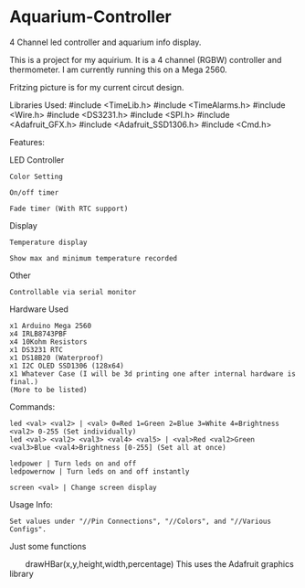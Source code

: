 # Aquarium-Controller
4 Channel led controller and aquarium info display.

This is a project for my aquirium. It is a 4 channel (RGBW) controller and thermometer.
I am currently running this on a Mega 2560.

Fritzing picture is for my current circut design.

Libraries Used:
	#include <TimeLib.h>
	#include <TimeAlarms.h>
	#include <Wire.h>
	#include <DS3231.h>
	#include <SPI.h>
	#include <Adafruit_GFX.h>
	#include <Adafruit_SSD1306.h>
	#include <Cmd.h>

Features:
  
  LED Controller
    
    Color Setting
    
    On/off timer
    
    Fade timer (With RTC support)
    
  Display
    
    Temperature display
	
	Show max and minimum temperature recorded

  Other
	
	Controllable via serial monitor

Hardware Used

	x1 Arduino Mega 2560
	x4 IRLB8743PBF
	x4 10Kohm Resistors
	x1 DS3231 RTC
	x1 DS18B20 (Waterproof)
	x1 I2C OLED SSD1306 (128x64)
	x1 Whatever Case (I will be 3d printing one after internal hardware is final.)
	(More to be listed)
	


Commands:

	led <val> <val2> | <val> 0=Red 1=Green 2=Blue 3=White 4=Brightness <val2> 0-255 (Set individually)
	led <val> <val2> <val3> <val4> <val5> | <val>Red <val2>Green <val3>Blue <val4>Brightness [0-255] (Set all at once)
	
	ledpower | Turn leds on and off
	ledpowernow | Turn leds on and off instantly
	
	screen <val> | Change screen display

Usage Info:

	Set values under "//Pin Connections", "//Colors", and "//Various Configs".
	
Just some functions

        drawHBar(x,y,height,width,percentage) This uses the Adafruit graphics library
